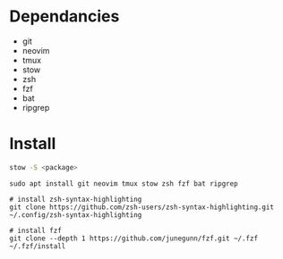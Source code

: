 # Dependancies

* git
* neovim
* tmux
* stow
* zsh
* fzf
* bat
* ripgrep

# Install

```bash
stow -S <package>
```

```
sudo apt install git neovim tmux stow zsh fzf bat ripgrep
```

```
# install zsh-syntax-highlighting
git clone https://github.com/zsh-users/zsh-syntax-highlighting.git ~/.config/zsh-syntax-highlighting

# install fzf
git clone --depth 1 https://github.com/junegunn/fzf.git ~/.fzf
~/.fzf/install
```